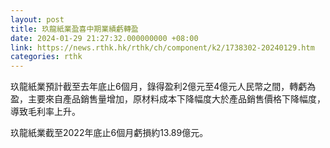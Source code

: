 ```yaml
---
layout: post
title: 玖龍紙業盈喜中期業績虧轉盈
date: 2024-01-29 21:27:32.000000000 +08:00
link: https://news.rthk.hk/rthk/ch/component/k2/1738302-20240129.htm
categories: rthk
---
```


玖龍紙業預計截至去年底止6個月，錄得盈利2億元至4億元人民幣之間，轉虧為盈，主要來自產品銷售量增加，原材料成本下降幅度大於產品銷售價格下降幅度，導致毛利率上升。

玖龍紙業截至2022年底止6個月虧損約13.89億元。
